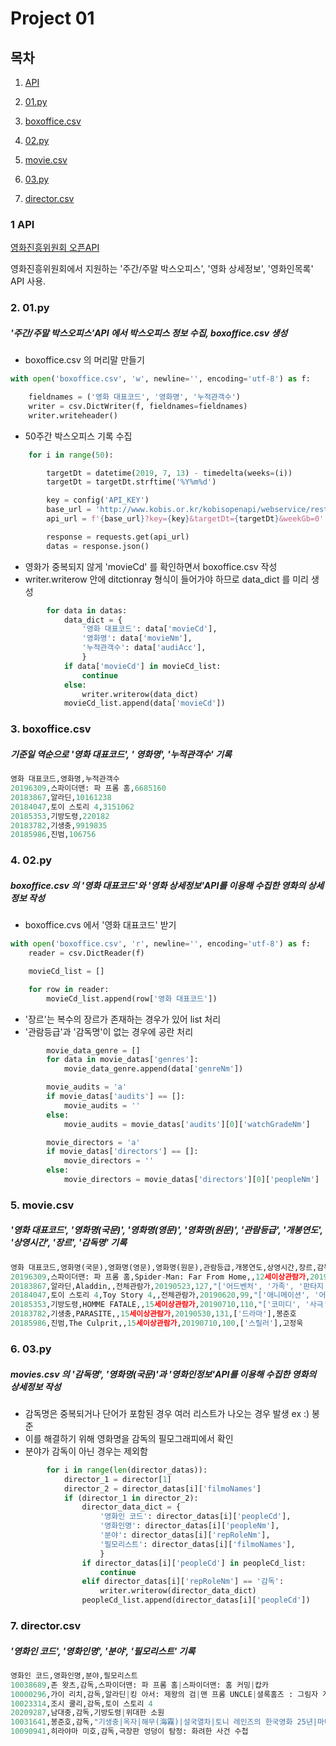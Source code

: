 # Project 01

##  목차

1. [API](#1-API)

2. [01.py](#2.-01.py)

3. [boxoffice.csv](#3.-boxoffice.csv)

4. [02.py](#4.-02.py)

5. [movie.csv](#5.-movie.csv)

6. [03.py](#6.-03.py)

7. [director.csv](#7.-director.csv)

   

### 1 API

[영화진흥위원회 오픈API](http://www.kobis.or.kr/kobisopenapi/homepg/main/main.do)

영화진흥위원회에서 지원하는 '주간/주말 박스오피스', '영화 상세정보', '영화인목록' API 사용.



###  2. 01.py

##### '주간/주말 박스오피스'API 에서 박스오피스 정보 수집, boxoffice.csv 생성

* boxoffice.csv 의 머리말 만들기
```python
with open('boxoffice.csv', 'w', newline='', encoding='utf-8') as f:

    fieldnames = ('영화 대표코드', '영화명', '누적관객수')
    writer = csv.DictWriter(f, fieldnames=fieldnames)
    writer.writeheader()
```

* 50주간 박스오피스 기록 수집 
```python
    for i in range(50):

        targetDt = datetime(2019, 7, 13) - timedelta(weeks=(i))
        targetDt = targetDt.strftime('%Y%m%d')

        key = config('API_KEY')
        base_url = 'http://www.kobis.or.kr/kobisopenapi/webservice/rest/boxoffice/searchWeeklyBoxOfficeList.json'
        api_url = f'{base_url}?key={key}&targetDt={targetDt}&weekGb=0'

        response = requests.get(api_url)
        datas = response.json()
```

* 영화가 중복되지 않게 'movieCd' 를 확인하면서 boxoffice.csv 작성 
* writer.writerow 안에 ditctionray 형식이 들어가야 하므로 data_dict 를 미리 생성
```python
        for data in datas:
            data_dict = {
                '영화 대표코드': data['movieCd'], 
                '영화명': data['movieNm'], 
                '누적관객수': data['audiAcc'],
                }
            if data['movieCd'] in movieCd_list:
                continue
            else:   
                writer.writerow(data_dict)    
            movieCd_list.append(data['movieCd'])    
```



###  3. boxoffice.csv

#####  기준일 역순으로 '영화 대표코드', ' 영화명', '누적관객수' 기록

```python
영화 대표코드,영화명,누적관객수
20196309,스파이더맨: 파 프롬 홈,6685160
20183867,알라딘,10161238
20184047,토이 스토리 4,3151062
20185353,기방도령,220182
20183782,기생충,9919835
20185986,진범,106756
```



###  4. 02.py

##### boxoffice.csv 의 '영화 대표코드'와 '영화 상세정보'API를 이용해 수집한 영화의 상세정보 작성

* boxoffice.cvs 에서 '영화 대표코드' 받기 
```python
with open('boxoffice.csv', 'r', newline='', encoding='utf-8') as f:
    reader = csv.DictReader(f)

    movieCd_list = []

    for row in reader:
        movieCd_list.append(row['영화 대표코드'])
```

* '장르'는 복수의 장르가 존재하는 경우가 있어 list 처리 
* '관람등급'과 '감독명'이 없는 경우에 공란 처리 
```python
        movie_data_genre = []
        for data in movie_datas['genres']:
            movie_data_genre.append(data['genreNm'])

        movie_audits = 'a'
        if movie_datas['audits'] == []:
            movie_audits = ''
        else:
            movie_audits = movie_datas['audits'][0]['watchGradeNm']

        movie_directors = 'a'
        if movie_datas['directors'] == []:
            movie_directors = ''
        else: 
            movie_directors = movie_datas['directors'][0]['peopleNm']
```



### 5. movie.csv

##### '영화 대표코드', '영화명(국문)', '영화명(영문)', '영화명(원문)', '관람등급', '개봉연도', '상영시간', '장르', '감독명' 기록

```python
영화 대표코드,영화명(국문),영화명(영문),영화명(원문),관람등급,개봉연도,상영시간,장르,감독명
20196309,스파이더맨: 파 프롬 홈,Spider-Man: Far From Home,,12세이상관람가,20190702,129,"['액션', '어드벤처', '코미디', 'SF']",존 왓츠
20183867,알라딘,Aladdin,,전체관람가,20190523,127,"['어드벤처', '가족', '판타지']",가이 리치
20184047,토이 스토리 4,Toy Story 4,,전체관람가,20190620,99,"['애니메이션', '어드벤처', '코미디']",조시 쿨리
20185353,기방도령,HOMME FATALE,,15세이상관람가,20190710,110,"['코미디', '사극']",남대중
20183782,기생충,PARASITE,,15세이상관람가,20190530,131,['드라마'],봉준호
20185986,진범,The Culprit,,15세이상관람가,20190710,100,['스릴러'],고정욱
```



### 6. 03.py

##### movies.csv 의 '감독명', '영화명(국문)'과 '영화인정보'API를 이용해 수집한 영화의 상세정보 작성

* 감독명은 중복되거나 단어가 포함된 경우 여러 리스트가 나오는 경우 발생 ex :) 봉준
* 이를 해결하기 위해 영화명을 감독의 필모그래피에서 확인
* 분야가 감독이 아닌 경우는 제외함

```python
        for i in range(len(director_datas)):
            director_1 = director[1]
            director_2 = director_datas[i]['filmoNames']
            if (director_1 in director_2):   
                director_data_dict = {
                    '영화인 코드': director_datas[i]['peopleCd'], 
                    '영화인명': director_datas[i]['peopleNm'], 
                    '분야': director_datas[i]['repRoleNm'],
                    '필모리스트': director_datas[i]['filmoNames'],  
                    }
                if director_datas[i]['peopleCd'] in peopleCd_list:
                    continue
                elif director_datas[i]['repRoleNm'] == '감독':   
                    writer.writerow(director_data_dict)    
                peopleCd_list.append(director_datas[i]['peopleCd'])  
```



### 7. director.csv

##### '영화인 코드', '영화인명', '분야', '필모리스트' 기록

```python
영화인 코드,영화인명,분야,필모리스트
10038689,존 왓츠,감독,스파이더맨: 파 프롬 홈|스파이더맨: 홈 커밍|캅카
10000296,가이 리치,감독,알라딘|킹 아서: 제왕의 검|맨 프롬 UNCLE|셜록홈즈 : 그림자 게임|셜록 홈즈|락큰롤라|리볼버|스웹트 어웨이|스내치|록 스탁 앤 2 스모킹 배럴즈
10023314,조시 쿨리,감독,토이 스토리 4
20209287,남대중,감독,기방도령|위대한 소원
10031641,봉준호,감독,"기생충|옥자|해무(海霧)|설국열차|토니 레인즈의 한국영화 25년|마더|감독들, 김기영을 말하다|괴물|남극일기|살인의 추억|이공|피도 눈물도 없이|플란다스의 개|유령|모텔 선인장|인플루엔자|싱크 & 라이즈|백색인|지리멸렬|프레임 속의 기억들|인디포럼2014 필름1|도쿄!"
10090941,히라야마 미호,감독,극장판 엉덩이 탐정: 화려한 사건 수첩
```

